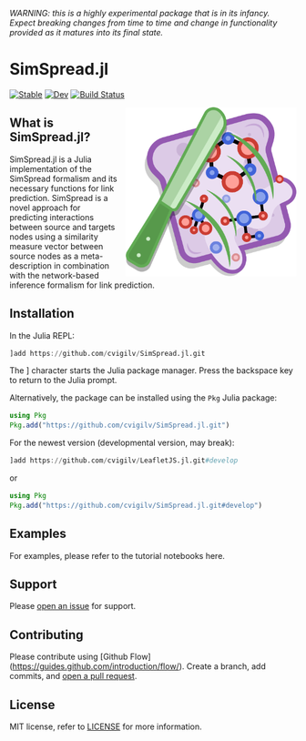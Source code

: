 *WARNING: this is a highly experimental package that is in its infancy. Expect
breaking changes from time to time and change in functionality provided as it
matures into its final state.*

# SimSpread.jl

[![Stable](https://img.shields.io/badge/docs-stable-blue.svg)](https://cvigilv.github.io/SimSpread.jl/stable/)
[![Dev](https://img.shields.io/badge/docs-dev-blue.svg)](https://cvigilv.github.io/SimSpread.jl/dev/)
[![Build Status](https://github.com/cvigilv/SimSpread.jl/actions/workflows/CI.yml/badge.svg?branch=main)](https://github.com/cvigilv/SimSpread.jl/actions/workflows/CI.yml?query=branch%3Amain)

<img src="/docs/src/assets/SimSpread_logo.png" align="right" style="padding-left:10px;" width="300"/>

## What is SimSpread.jl?

SimSpread.jl is a Julia implementation of the SimSpread formalism and its necessary functions
for link prediction. SimSpread is a novel approach for predicting interactions between source
and targets nodes using a similarity measure vector between source nodes as a meta-description
in combination with the network-based inference formalism for link prediction.

## Installation

In the Julia REPL:
~~~ julia
]add https://github.com/cvigilv/SimSpread.jl.git
~~~
The ] character starts the Julia package manager. Press the backspace key to return to the Julia prompt.

Alternatively, the package can be installed using the `Pkg` Julia package:
~~~ julia
using Pkg
Pkg.add("https://github.com/cvigilv/SimSpread.jl.git")
~~~

For the newest version (developmental version, may break):
~~~ julia
]add https://github.com/cvigilv/LeafletJS.jl.git#develop
~~~
or
~~~ julia
using Pkg
Pkg.add("https://github.com/cvigilv/SimSpread.jl.git#develop")
~~~

## Examples
For examples, please refer to the tutorial notebooks here.

## Support

Please [open an issue](https://github.com/cvigilv/SimSpread.jl/issues/new) for support.

## Contributing

Please contribute using [Github Flow]
(https://guides.github.com/introduction/flow/). Create a branch, add
commits, and [open a pull request](https://github.com/cvigilv/SimSpread.jl/compare/).

## License

MIT license, refer to [LICENSE](./LICENSE) for more information.
